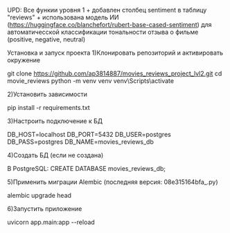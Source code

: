 UPD: Все функии уровня 1 + добавлен столбец sentiment в таблицу "reviews" + использована модель ИИ (https://huggingface.co/blanchefort/rubert-base-cased-sentiment) для автоматичесской классификации тональности отзыва о фильме (positive, negative, neutral)

Установка и запуск проекта
1)Клонировать репозиторий и активировать окружение

git clone https://github.com/ap3814887/movies_reviews_project_lvl2.git
cd movie_reviews
python -m venv venv
venv\Scripts\activate

2)Установить зависимости

pip install -r requirements.txt

3)Настроить подключение к БД

DB_HOST=localhost
DB_PORT=5432
DB_USER=postgres
DB_PASS=postgres
DB_NAME=movies_reviews_db

4)Создать БД (если не создана)

В PostgreSQL:
CREATE DATABASE movies_reviews_db;


5)Применить миграции Alembic (последняя версия: 08e315164bfa_.py)

alembic upgrade head

6)Запустить приложение

uvicorn app.main:app --reload

